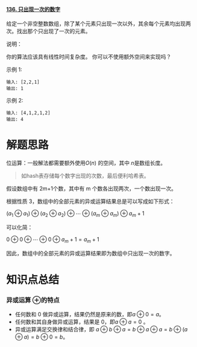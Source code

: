 #### [136. 只出现一次的数字](https://leetcode-cn.com/problems/single-number/)

给定一个非空整数数组，除了某个元素只出现一次以外，其余每个元素均出现两次。找出那个只出现了一次的元素。

说明：

你的算法应该具有线性时间复杂度。 你可以不使用额外空间来实现吗？

示例 1:

```
输入: [2,2,1]
输出: 1
```


示例 2:

```
输入: [4,1,2,1,2]
输出: 4
```

# 解题思路

位运算：一般解法都需要额外使用$O(n)$ 的空间，其中 $n$是数组长度。

> 如hash表存储每个数字出现的次数，最后便利哈希表。

假设数组中有 2m+1个数，其中有 m 个数各出现两次，一个数出现一次。

根据性质 3，数组中的全部元素的异或运算结果总是可以写成如下形式：

$(a_1⊕a_1)⊕(a_2⊕a_2)⊕⋯⊕(a_m⊕a_m)⊕a_m+1$

可以化简：

$0⊕0⊕⋯⊕0⊕a_m+1=a_m+1$

因此，数组中的全部元素的异或运算结果即为数组中只出现一次的数字。

# 知识点总结

### 异或运算 $\oplus$的特点

- 任何数和 0 做异或运算，结果仍然是原来的数，即$a \oplus 0=a$。
- 任何数和其自身做异或运算，结果是 0，即$a \oplus a=0$ 。
- 异或运算满足交换律和结合律，即 $a \oplus b \oplus a=b \oplus a \oplus a=b \oplus (a \oplus a)=b \oplus0=b$。

